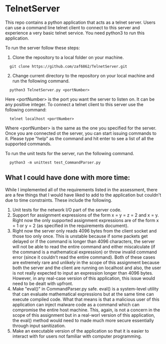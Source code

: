 # TelnetServer
This repo contains a python application that acts as a telnet server. Users can use a command line telnet client to connect to this server and experience a very basic telnet service. You need python3 to run this application. 

To run the server follow these steps:

1) Clone the repository to a local folder on your machine.

```
  git clone https://github.com/zaf6862/TelnetServer.git
```
2) Change current directory to the repository on your local machine and run the following command.
```
  python3 TelnetServer.py <portNumber>
```
   
Here \<portNumber\> is the port you want the server to listen on. It can be any positive integer.
To connect a telnet client to this server use the following command:

```
  telnet localhost <portNumber>
```
Where \<portNumber\> is the same as the one you specified for the server. Once you are connected ot the server, you can start issuing commands to it. Please type "help" as the command and hit enter to see a list of all the supported commands.

To run the unit tests for the server, run the following command. 
```
  python3 -m unittest test_CommandParser.py
```

## What I could have done with more time:
While I implemented all of the requirements listed in the assessment, there are a few things that I would have liked to add to the application but couldn't due to time constraints. These include the following. 

1) Unit tests for the network I/O part of the server code. 
2) Support for assignment expressions of the form x = y = z = 2 and x = y. Right now the only supported assignment expressions are of the form x = 1 or y = 2 (as specified in the requirements document). 
3) Right now the server only reads 4096 bytes from the client socket and those too only once. This is unstable because if some packets get delayed or if the command is longer than 4096 characters, the server will not be able to read the entire command and either miscalculate (if the command is a mathematical expression) or throw invalid command error (since it couldn't read the entire command). Both of these cases are extremely rare and unlikely in the scope of this assignment because both the server and the client are running on localhost and also, the user is not really expected to input an expression longer than 4096 bytes. However, in any real-case version of this application, this issue would need to be dealt with upfront. 
4) Make "eval()" in CommandParser.py safe. eval() is a system-level utility that can evaluate mathematical expressions but at the same time can execute compiled code. What that means is that a malicious user of this application can inject malware code as a command which can compromise the entire host machine. This, again, is not a concern in the scope of this assignment but in a real-worl version of this application, the eval() method would need to made much more secure essentially through input sanitization. 
5) Make an executable version of the application so that it is easier to interact with for users not familiar with computer programming. 
